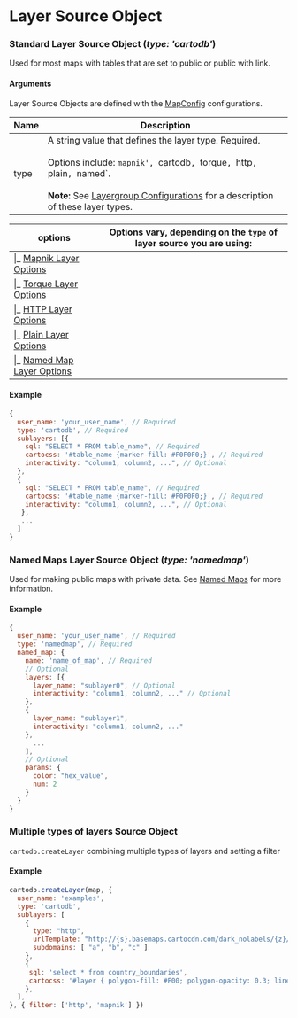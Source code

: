 # Layer Source Object

### Standard Layer Source Object (_type: 'cartodb'_)

Used for most maps with tables that are set to public or public with link.

#### Arguments

Layer Source Objects are defined with the [MapConfig](http://docs.cartodb.com/cartodb-platform/maps-api/mapconfig/#mapconfig-file-format) configurations.

Name |Description
--- | ---
type | A string value that defines the layer type. Required.<br /><br />Options include: `mapnik', `cartodb`, `torque`, `http`, `plain`, `named`.<br /><br />**Note:** See [Layergroup Configurations](http://docs.cartodb.com/cartodb-platform/maps-api/mapconfig/#layergroup-configurations) for a description of these layer types.

options | Options vary, depending on the `type` of layer source you are using:
--- | ---
&#124;_ [Mapnik Layer Options](http://docs.cartodb.com/cartodb-platform/maps-api/mapconfig/#mapnik-layer-options)| 
&#124;_ [Torque Layer Options](http://docs.cartodb.com/cartodb-platform/maps-api/mapconfig/#torque-layer-options) | 
&#124;_ [HTTP Layer Options](http://docs.cartodb.com/cartodb-platform/maps-api/mapconfig/#http-layer-options) | 
&#124;_ [Plain Layer Options](http://docs.cartodb.com/cartodb-platform/maps-api/mapconfig/#plain-layer-options) | 
&#124;_ [Named Map Layer Options](http://docs.cartodb.com/cartodb-platform/maps-api/mapconfig/#named-map-layer-options) | 

#### Example

```javascript
{
  user_name: 'your_user_name', // Required
  type: 'cartodb', // Required
  sublayers: [{
    sql: "SELECT * FROM table_name", // Required
    cartocss: '#table_name {marker-fill: #F0F0F0;}', // Required
    interactivity: "column1, column2, ...", // Optional
  },
  {
    sql: "SELECT * FROM table_name", // Required
    cartocss: '#table_name {marker-fill: #F0F0F0;}', // Required
    interactivity: "column1, column2, ...", // Optional
   },
   ...
  ]
}
```

### Named Maps Layer Source Object (_type: 'namedmap'_)

Used for making public maps with private data. See [Named Maps](http://docs.cartodb.com/cartodb-platform/maps-api/named-maps/) for more information.

#### Example

```javascript
{
  user_name: 'your_user_name', // Required
  type: 'namedmap', // Required
  named_map: {
    name: 'name_of_map', // Required
    // Optional
    layers: [{
      layer_name: "sublayer0", // Optional
      interactivity: "column1, column2, ..." // Optional
    },
    {
      layer_name: "sublayer1",
      interactivity: "column1, column2, ..."
    },
      ...
    ],
    // Optional
    params: {
      color: "hex_value",
      num: 2
    }
  }
}
```

### Multiple types of layers Source Object

`cartodb.createLayer` combining multiple types of layers and setting a filter

#### Example

```javascript
cartodb.createLayer(map, {
  user_name: 'examples',
  type: 'cartodb',
  sublayers: [
    {
      type: "http",
      urlTemplate: "http://{s}.basemaps.cartocdn.com/dark_nolabels/{z}/{x}/{y}.png",
      subdomains: [ "a", "b", "c" ]
    },
    {
     sql: 'select * from country_boundaries',
     cartocss: '#layer { polygon-fill: #F00; polygon-opacity: 0.3; line-color: #F00; }'
    },
  ],
}, { filter: ['http', 'mapnik'] })
```

